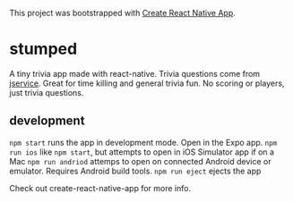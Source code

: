 This project was bootstrapped with [Create React Native App](https://github.com/react-community/create-react-native-app).

# stumped

A tiny trivia app made with react-native. Trivia questions come from [jservice](http://jservice.io). Great for time killing and general trivia fun. No scoring or players, just trivia questions.

## development

`npm start` runs the app in development mode. Open in the Expo app.
`npm run ios` like `npm start`, but attempts to open in iOS Simulator app if on a Mac
`npm run andriod` attemps to open on connected Android device or emulator. Requires Android build tools.
`npm run eject` ejects the app

Check out create-react-native-app for more info.

